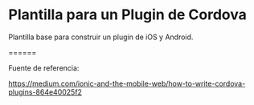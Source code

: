Plantilla para un Plugin de Cordova
======

Plantilla base para construir un plugin de iOS y Android.

======

Fuente de referencia:

https://medium.com/ionic-and-the-mobile-web/how-to-write-cordova-plugins-864e40025f2
